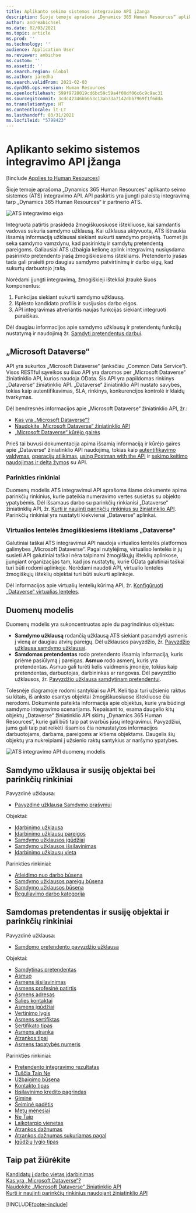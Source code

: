```yaml
---
title: Aplikanto sekimo sistemos integravimo API įžanga
description: Šioje temoje aprašoma „Dynamics 365 Human Resources“ aplikanto seimo sistemos (ATS) integravimo API.
author: andreabichsel
ms.date: 02/03/2021
ms.topic: article
ms.prod: ''
ms.technology: ''
audience: Application User
ms.reviewer: anbichse
ms.custom: ''
ms.assetid: ''
ms.search.region: Global
ms.author: jaredha
ms.search.validFrom: 2021-02-03
ms.dyn365.ops.version: Human Resources
ms.openlocfilehash: 599f9728019cd6bc59c59a4f08df06c6c9c9ac31
ms.sourcegitcommit: 3cdc42346bb653c13ab33a7142dbb7969f1f6dda
ms.translationtype: HT
ms.contentlocale: lt-LT
ms.lasthandoff: 03/31/2021
ms.locfileid: "5798423"
---
```

# <a name="applicant-tracking-system-integration-api-introduction"></a>Aplikanto sekimo sistemos integravimo API įžanga

[!include [Applies to Human Resources](../includes/applies-to-hr.md)]

Šioje temoje aprašoma „Dynamics 365 Human Resources“ aplikanto seimo sistemos (ATS) integravimo API. API paskirtis yra įjungti paleistą integravimą tarp „Dynamics 365 Human Resources“ ir partnerio ATS.

![ATS integravimo eiga](media/hr-admin-integration-ats-api-introduction-flow.png)

Integruota patirtis prasideda žmogiškuosiuose ištekliuose, kai samdantis vadovas sukuria samdymo užklausą. Kai užklausa aktyvuota, ATS ištraukia išsamią informaciją užklausai siekiant sukurti samdymo projektą. Tuomet jis seka samdymo vamzdynu, kad pasirinktų ir samdytų pretendentą pareigoms. Galiausiai ATS užbaigia kelionę aplink integravimą nusiųsdama pasirinkto pretendento įrašą žmogiškiesiems ištekliams. Pretendento įrašas tada gali praieiti pro daugiau samdymo patvirtinimų ir darbo eigų, kad sukurtų darbuotojo įrašą.

Norėdami įjungti integravimą, žmogiškieji ištekliai įtraukė šiuos komponentus:

1.  Funkcijas siekiant sukurti samdymo užklausą.
2.  Išplėsto kandidato profilis ir susijusios darbo eigos.
3.  API integravimas atveriantis naujas funkcijas siekiant integruoti paraiškas.

Dėl daugiau informacijos apie samdymo užklausų ir pretendentų funkcijų nustatymą ir naudojimą žr. [Samdyti pretendentus darbui](hr-personnel-recruit.md).

## <a name="microsoft-dataverse"></a>„Microsoft Dataverse“

API yra sukurtos „Microsoft Dataverse“ (anksčiau „Common Data Service“). Visos RESTful sąveikos su šiuo API yra daromos per „Microsoft Dataverse“ žiniatinklio API, kurios naudoja OData. Šis API yra papildomas rinkinys „Dataverse“ žiniatinklio API. „Dataverse“ žiniatinklio API nustato savybes, tokias kaip autentifikavimas, SLA, rinkinys, konkurencijos kontrolė ir klaidų tvarkymas.

Dėl bendresnės informacijos apie „Microsoft Dataverse“ žiniatinklio API, žr.:

- [Kas yra „Microsoft Dataverse“?](https://docs.microsoft.com/powerapps/maker/data-platform/data-platform-intro)
- [Naudokite „Microsoft Dataverse“ žiniatinklio API](https://docs.microsoft.com/powerapps/developer/data-platform/webapi/overview)
- [„Microsoft Dataverse“ kūrėjo gairės](https://docs.microsoft.com/powerapps/developer/data-platform)

Prieš tai buvusi dokumentacija apima išsamią informaciją ir kūrėjo gaires apie „Dataverse“ žiniatinklio API naudojimą, tokias kaip [autentifikavimo valdymas](https://docs.microsoft.com/powerapps/developer/data-platform/webapi/authenticate-web-api), [operacijų atlikimas](https://docs.microsoft.com/powerapps/developer/data-platform/webapi/perform-operations-web-api), [using Postman with the API](https://docs.microsoft.com/powerapps/developer/data-platform/webapi/use-postman-web-api) ir [sekimo keitimo naudojimas ir delta žymos](https://docs.microsoft.com/powerapps/developer/data-platform/use-change-tracking-synchronize-data-external-systems) su API.

### <a name="option-sets"></a>Parinkties rinkiniai

Duomenų modelis ATS integravimui API aprašoma šiame dokumente apima parinkčių rinkinius, kurie pateikia numeravimo vertes susietas su objekto ypatybėmis. Dėl išsamaus darbo su parinkčių rinkianisi „Dataverse“ žiniatinklių API, žr. [Kurti ir naujinti parinkčių rinkinius su žiniatinklio API](https://docs.microsoft.com/powerapps/developer/data-platform/webapi/create-update-optionsets). Parinkčių rinkiniai yra nustatyti kiekvienai „Dataverse“ aplinkai.

### <a name="virtual-tables-for-human-resources-in-dataverse"></a>Virtualios lentelės žmogiškiesiems ištekliams „Dataverse“

Galutiniai taškai ATS integravimui API naudoja virtualios lentelės platformos galimybes „Microsoft Dataverse“. Pagal nutylėjimą, virtualiso lentelės ir jų susieti API galutiniai taškai nėra talpinami žmogiškųjų išteklių aplinkose, įjungiant organizacijas tam, kad jos nustatytų, kurie OData galutiniai taškai turi būti rodomi aplinkoje. Norėdami naudoti API, virtualio lentelės žmogiškųjų išteklių objektai turi būti sukurti aplinkoje. 

Dėl informacijos apie virtualių lentelių kūrimą API, žr. [Konfigūruoti „Dataverse“ virtualias lenteles](https://docs.microsoft.com/dynamics365/human-resources/hr-admin-integration-common-data-service-virtual-entities).

## <a name="data-model"></a>Duomenų modelis

Duomenų modelis yra sukoncentruotas apie du pagrindinius objektus:

- **Samdymo užklausą** rodančią užklausą ATS siekiant pasamdyti asmenis į vieną ar daugiau atvirų pareigų. Dėl užklausos pavyzdžio, žr. [Pavyzdžio užklausa samdymo užklausai](hr-admin-integration-ats-api-recruiting-request-example-query.md).
- **Samdomas pretendentas** rodo pretendento išsamią informaciją, kuris priėmė pasiūlymą į pareigas. **Asmuo** rodo asmenį, kuris yra pretendentas. Asmuo gali turėti kelis vaidmenis įmonėje, tokius kaip pretendentas, darbuotojas, darbininkas ar rangovas. Dėl pavyzdžio užklausos, žr. [Pavyzdžio užklausa samdytinam pretendentui](hr-admin-integration-ats-api-candidate-to-hire-example-query.md).

Tolesnėje diagramoje rodomi santykiai su API. Keli tipai turi užsienio raktus su kitais, iš anksto esantys objektai žmogiškuosiuose ištekliuose čia nerodomi. Dokumente pateikta informacija apie objektus, kurie yra būdingi samdymo integravimo scenarijams. Nepaisant to, esama daugelio kitų objektų „Dataverse“ žiniatinklio API skirtų „Dynamics 365 Human Resources“, kurie gali būti taip pat svarbūs jūsų integravimui. Pavyzdžiui, jums gali taip pat reikėti išsamios čia nenustatytos informacijos darbuotojams, darbams, pareigoms ar kitiems objektams. Daugelis šių objektų yra nukreipiami į užsienio raktų santykius ar naršymo ypatybes.

![ATS integravimo API duomenų modelis](media/hr-admin-integration-ats-api-data-model.png)

## <a name="recruiting-request-and-related-entities-and-option-sets"></a>Samdymo užklausa ir susiję objektai bei parinkčių rinkiniai

Pavyzdinė užklausa: 

- [Pavyzdinė užklausa Samdymo prašymui](hr-admin-integration-ats-api-recruiting-request-example-query.md)

Objektai:

- [Įdarbinimo užklausa](hr-admin-integration-ats-api-recruiting-request.md)
- [Įdarbinimo užklausų pareigos](hr-admin-integration-ats-api-recruiting-request-position.md)
- [Samdymo užklausos įgūdžiai](hr-admin-integration-ats-api-recruiting-request-skill.md)
- [Samdymo užklausos išsilavinimas](hr-admin-integration-ats-api-recruiting-request-education.md)
- [Įdarbinimo užklausų vieta](hr-admin-integration-ats-api-recruiting-request-location.md)

Parinkties rinkiniai:

- [Atleidimo nuo darbo būsena](hr-admin-integration-ats-api-job-exempt-status.md)
- [Samdymo užklausos pareigų būsena](hr-admin-integration-ats-api-recruiting-request-position-status.md)
- [Samdymo užklausos būsena](hr-admin-integration-ats-api-recruiting-request-status.md)
- [Reguliavimo darbo kategorija](hr-admin-integration-ats-api-regulatory-job-category.md)

## <a name="candidate-to-hire-and-related-entities-and-option-sets"></a>Samdomas pretendentas ir susiję objektai ir parinkčių rinkiniai

Pavyzdinė užklausa:

- [Samdomo pretendento pavyzdžio užklausa](hr-admin-integration-ats-api-candidate-to-hire-example-query.md)

Objektai:

- [Samdytinas pretendentas](hr-admin-integration-ats-api-candidate-to-hire.md)
- [Asmuo](hr-admin-integration-ats-api-person.md)
- [Asmens išsilavinimas](hr-admin-integration-ats-api-person-education.md)
- [Asmens profesinė patirtis](hr-admin-integration-ats-api-person-professional-experience.md)
- [Asmens adresas](hr-admin-integration-ats-api-person-address.md)
- [Šalies kontaktai](hr-admin-integration-ats-api-party-contact.md)
- [Asmens įgūdžiai](hr-admin-integration-ats-api-person-skill.md)
- [Vertinimo lygis](hr-admin-integration-ats-api-rating-level.md)
- [Asmens sertifiktas](hr-admin-integration-ats-api-person-certificate.md)
- [Sertifikato tipas](hr-admin-integration-ats-api-certificate-type.md)
- [Asmens atranka](hr-admin-integration-ats-api-person-screening.md)
- [Atrankos tipai](hr-admin-integration-ats-api-screening-types.md)
- [Asmens tapatybės numeris](hr-admin-integration-ats-api-person-identification-number.md)

Parinkties rinkiniai:

- [Pretendento integravimo rezultatas](hr-admin-integration-ats-api-applicant-integration-result.md)
- [Tuščia Taip Ne](hr-admin-integration-ats-api-blank-yes-no.md)
- [Užbaigimo būsena](hr-admin-integration-ats-api-completion-status.md)
- [Kontakto tipas](hr-admin-integration-ats-api-contact-type.md)
- [Išsilavinimo kredito pagrindas](hr-admin-integration-ats-api-education-credit-basis.md)
- [Giminė](hr-admin-integration-ats-api-gender.md)
- [Šeiminė padėtis](hr-admin-integration-ats-api-marital-status.md)
- [Metų mėnesiai](hr-admin-integration-ats-api-months-of-year.md)
- [Ne Taip](hr-admin-integration-ats-api-no-yes.md)
- [Laikotarpio vienetas](hr-admin-integration-ats-api-period-unit.md)
- [Atrankos dažnumas](hr-admin-integration-ats-api-screening-frequency.md)
- [Atrankos dažnumas sukuriamas pagal](hr-admin-integration-ats-api-screening-frequency-generate-from.md)
- [Įgūdžių lygio tipas](hr-admin-integration-ats-api-skill-level-type.md)

## <a name="see-also"></a>Taip pat žiūrėkite

[Kandidatų į darbo vietas įdarbinimas](hr-personnel-recruit.md)<br>
[Kas yra „Microsoft Dataverse“?](https://docs.microsoft.com/powerapps/maker/data-platform/data-platform-intro)<br>
[Naudokite „Microsoft Dataverse“ žiniatinklio API](https://docs.microsoft.com/powerapps/developer/data-platform/webapi/overview)<br>
[Kurti ir naujinti parinkčių rinkinius naudojant žiniatinklio API](https://docs.microsoft.com/powerapps/developer/data-platform/webapi/create-update-optionsets)<br>

[!INCLUDE[footer-include](../includes/footer-banner.md)]